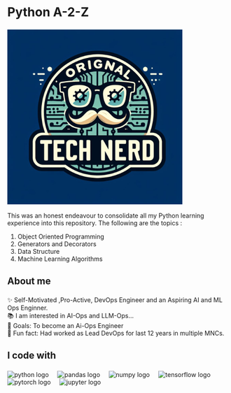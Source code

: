 <h1 align="left">Python A-2-Z</h1>

###
<div align="left">
  <img src="img_icon.jpg" alt="Avatar" width="400" height="400">
</div>
<p align="left">This was an honest endeavour to consolidate all my Python learning experience into this repository. The following are the topics : 
  <ol>
  <li>Object Oriented Programming</li>
  <li>Generators and Decorators</li>
  <li>Data Structure </li>
  <li>Machine Learning Algorithms  </li>
</ol></p>

###

<h2 align="left">About me</h2>

###

<p align="left">✨ Self-Motivated ,Pro-Active, DevOps Engineer and an Aspiring AI and ML Ops Enginner. <br>📚 I am interested in AI-Ops  and LLM-Ops...<br>🎯 Goals: To become an Ai-Ops Engineer<br>🎲 Fun fact: Had worked as Lead DevOps for last 12 years in multiple MNCs.</p>

###

<h2 align="left">I code with</h2>

###

<div align="left">
  <img src="https://cdn.jsdelivr.net/gh/devicons/devicon/icons/python/python-original.svg" height="40" alt="python logo"  />
  <img width="12" />
  <img src="https://cdn.jsdelivr.net/gh/devicons/devicon/icons/pandas/pandas-original.svg" height="40" alt="pandas logo"  />
  <img width="12" />
  <img src="https://cdn.jsdelivr.net/gh/devicons/devicon/icons/numpy/numpy-original.svg" height="40" alt="numpy logo"  />
  <img width="12" />
  <img src="https://cdn.jsdelivr.net/gh/devicons/devicon/icons/tensorflow/tensorflow-original.svg" height="40" alt="tensorflow logo"  />
  <img width="12" />
  <img src="https://cdn.jsdelivr.net/gh/devicons/devicon/icons/pytorch/pytorch-original.svg" height="40" alt="pytorch logo"  />
  <img width="12" />
  <img src="https://cdn.jsdelivr.net/gh/devicons/devicon/icons/jupyter/jupyter-original.svg" height="40" alt="jupyter logo"  />
</div>

###
